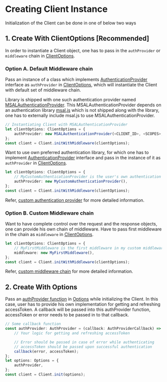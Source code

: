 # Creating Client Instance

Initialization of the Client can be done in one of below two ways

## 1. Create With ClientOptions [Recommended]

In order to instantiate a Client object, one has to pass in the `authProvider` or `middleware` chain in [ClientOptions](../src/IClientOptions.ts).

### Option A. Default Middleware chain

Pass an instance of a class which implements [AuthenticationProvider](../src/IAuthenticationProvider.ts) interface as `authProvider` in [ClientOptions](../src/IClientOptions.ts), which will instantiate the Client with default set of middleware chain.

Library is shipped with one such authentication provider named [MSALAuthenticationProvider](../src/MSALAuthenticationProvider.ts). This MSALAuthenticationProvider depends on an authentication library [msal.js](https://github.com/AzureAD/microsoft-authentication-library-for-js) which is not shipped along with the library, one has to externally include msal.js to use MSALAuthenticationProvider.

```typescript
// Instantiating Client with MSALAuthenticationProvider
let clientOptions: ClientOptions = {
    authProvider: new MSALAuthenticationProvider(<CLIENT_ID>, <SCOPES>, <OPTIONS>)
};
const client = Client.initWithMiddleware(clientOptions);
```

Want to use own preferred authentication library, for which one has to implement [AuthenticationProvider](../src/IAuthenticationProvider.ts) interface and pass in the instance of it as `authProvider` in [ClientOptions](../src/IClientOptions.ts).

```typescript
let clientOptions: ClientOptions = {
	// MyCustomAuthenticationProvider is the user's own authentication provider implementing AuthenticationProvider interface
	authProvider: new MyCustomAuthenticationProvider(),
};
const client = Client.initWithMiddleware(clientOptions);
```

Refer, [custom authentication provider](./CustomAuthenticationProvider.md) for more detailed information.

### Option B. Custom Middleware chain

Want to have complete control over the request and the response objects, one can provide his own chain of middleware. Have to pass first middleware in the chain as `middleware` in [ClientOptions](../src/IClientOptions.ts).

```typescript
let clientOptions: ClientOptions = {
	// MyFirstMiddleware is the first middleware in my custom middleware chain
	middleware: new MyFirstMiddleware(),
};
const client = Client.initWithMiddleware(clientOptions);
```

Refer, [custom middleware chain](./CustomMiddlewareChain.md) for more detailed information.

## 2. Create With Options

Pass an [authProvider function](../src/IAuthProvider.ts) in [Options](../src/IOptions.ts) while initializing the Client. In this case, user has to provide his own implementation for getting and refreshing accessToken. A callback will be passed into this authProvider function, accessToken or error needs to be passed in to that callback.

```typescript
// Some callback function
const authProvider: AuthProvider = (callback: AuthProviderCallback) => {
	// Your logic for getting and refreshing accessToken

	// Error should be passed in case of error while authenticating
	// accessToken should be passed upon successful authentication
	callback(error, accessToken);
};
let options: Options = {
	authProvider,
};
const client = Client.init(options);
```
